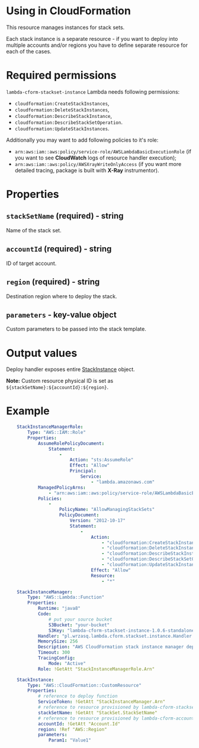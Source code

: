 <!---
# This file is part of the pl.wrzasq.lambda.
#
# @license http://mit-license.org/ The MIT license
# @copyright 2019 © by Rafał Wrzeszcz - Wrzasq.pl.
-->

# Using in CloudFormation

This resource manages instances for stack sets.

Each stack instance is a separate resource - if you want to deploy into multiple accounts and/or regions you have to
define separate resource for each of the cases.

# Required permissions

`lambda-cform-stackset-instance` Lambda needs following permissions:

-   `cloudformation:CreateStackInstances`,
-   `cloudformation:DeleteStackInstances`,
-   `cloudformation:DescribeStackInstance`,
-   `cloudformation:DescribeStackSetOperation`.
-   `cloudformation:UpdateStackInstances`.

Additionally you may want to add following policies to it's role:

-   `arn:aws:iam::aws:policy/service-role/AWSLambdaBasicExecutionRole` (if you want to see **CloudWatch** logs of
resource handler execution);
-   `arn:aws:iam::aws:policy/AWSXrayWriteOnlyAccess` (if you want more detailed tracing, package is built with
**X-Ray** instrumentor).

# Properties

## `stackSetName` (required) - string

Name of the stack set.

## `accountId` (required) - string

ID of target account.

## `region` (required) - string

Destination region where to deploy the stack.

## `parameters` - key-value object

Custom parameters to be passed into the stack template.

# Output values

Deploy handler exposes entire
[StackInstance](https://docs.aws.amazon.com/AWSJavaSDK/latest/javadoc/com/amazonaws/services/cloudformation/model/StackInstance.html)
object.

**Note:** Custom resource physical ID is set as `${stackSetName}:${accountId}:${region}`.

# Example

```yaml
    StackInstanceManagerRole:
        Type: "AWS::IAM::Role"
        Properties:
            AssumeRolePolicyDocument:
                Statement:
                    -
                        Action: "sts:AssumeRole"
                        Effect: "Allow"
                        Principal:
                            Service:
                                - "lambda.amazonaws.com"
            ManagedPolicyArns:
                - "arn:aws:iam::aws:policy/service-role/AWSLambdaBasicExecutionRole"
            Policies:
                -
                    PolicyName: "AllowManagingStackSets"
                    PolicyDocument:
                        Version: "2012-10-17"
                        Statement:
                            -
                                Action:
                                    - "cloudformation:CreateStackInstance"
                                    - "cloudformation:DeleteStackInstance"
                                    - "cloudformation:DescribeStackInstance"
                                    - "cloudformation:DescribeStackSetOperation"
                                    - "cloudformation:UpdateStackInstances"
                                Effect: "Allow"
                                Resource:
                                    - "*"

    StackInstanceManager:
        Type: "AWS::Lambda::Function"
        Properties:
            Runtime: "java8"
            Code:
                # put your source bucket
                S3Bucket: "your-bucket"
                S3Key: "lambda-cform-stackset-instance-1.0.6-standalone.jar"
            Handler: "pl.wrzasq.lambda.cform.stackset.instance.Handler::handle"
            MemorySize: 256
            Description: "AWS CloudFormation stack instance manager deployment."
            Timeout: 300
            TracingConfig:
                Mode: "Active"
            Role: !GetAtt "StackInstanceManagerRole.Arn"

    StackInstance:
        Type: "AWS::CloudFormation::CustomResource"
        Properties:
            # reference to deploy function
            ServiceToken: !GetAtt "StackInstanceManager.Arn"
            # reference to resource provisioned by lambda-cform-stackset
            stackSetName: !GetAtt "StackSet.StackSetName"
            # reference to resource provisioned by lambda-cform-account
            accountId: !GetAtt "Account.Id"
            region: !Ref "AWS::Region"
            parameters:
                Param1: "Value1"
```
